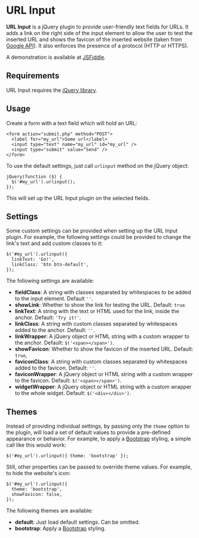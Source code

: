 # URL Input

**URL Input** is a jQuery plugin to provide user-friendly text fields for URLs. It adds a link on the right side of the input element to allow the user to test the inserted URL and shows the favicon of the inserted website (taken from [Google API](http://www.google.com/s2/favicons)). It also enforces the presence of a protocol (HTTP or HTTPS).

A demonstration is available at [JSFiddle](https://jsfiddle.net/0qjqnbng/4/).

## Requirements

URL Input requires the [jQuery library](https://jquery.com/).

## Usage

Create a form with a text field which will hold an URL:

```
<form action="submit.php" method="POST">
  <label for="my_url">Some url</label>
  <input type="text" name="my_url" id="my_url" />
  <input type="submit" value="Send" />
</form>
```

To use the default settings, just call `urlinput` method on the jQuery object:

```
jQuery(function ($) {
  $('#my_url').urlinput();
});
```

This will set up the URL Input plugin on the selected fields.

## Settings

Some custom settings can be provided when setting up the URL Input plugin. For example, the following settings could be provided to change the link's text and add custom classes to it:

```
$('#my_url').urlinput({
  linkText: 'Go!',
  linkClass: 'btn btn-default',
});
```

The following settings are available:
- **fieldClass**: A string with classes separated by whitespaces to be added to the input element. Default ``''``.
- **showLink**: Whether to show the link for testing the URL. Default: ``true``.
- **linkText**: A string with the text or HTML used for the link, inside the anchor. Default: `'Try it!'`.
- **linkClass**: A string with custom classes separated by whitespaces added to the anchor. Default: `''`.
- **linkWrapper**: A jQuery object or HTML string with a custom wrapper to the anchor. Default: `$('<span></span>')`.
- **showFavicon**: Whether to show the favicon of the inserted URL. Default: `true`,
- **faviconClass**: A string with custom classes separated by whitespaces added to the favicon. Default: `''`.
- **faviconWrapper**: A jQuery object or HTML string with a custom wrapper to the favicon. Default: `$('<span></span>')`.
- **widgetWrapper**: A jQuery object or HTML string with a custom wrapper to the whole widget. Default: ``$('<div></div>')``.

## Themes

Instead of providing individual settings, by passing only the `theme` option to the plugin, will load a set of default values to provide a pre-defined appearance or behavior. For example, to apply a [Bootstrap](http://getbootstrap.com/) styling, a simple call like this would work:

```
$('#my_url').urlinput({ theme: 'bootstrap' });
```

Still, other properties can be passed to override theme values. For example, to hide the website's icon:

```
$('#my_url').urlinput({
  theme: 'bootstrap',
  showFavicon: false,
});
```

The following themes are available:
- **default**: Just load default settings. Can be omitted.
- **bootstrap**: Apply a [Bootstrap](http://getbootstrap.com/) styling.
